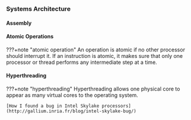 ### Systems Architecture

#### Assembly 


#### Atomic Operations

???+note "atomic operation"
    An operation is atomic if no other processor should interrupt it. If an instruction is atomic, it makes sure that only one processor or thread performs any intermediate step at a time. 


#### Hyperthreading

???+note "hyperthreading"
    Hyperthreading allows one physical core to appear as many virtual cores to the operating system.  

    [How I found a bug in Intel Skylake processors](http://gallium.inria.fr/blog/intel-skylake-bug/)







